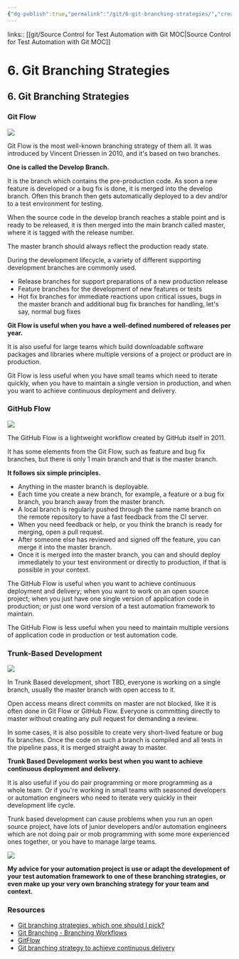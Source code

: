 ```yaml
---
{"dg-publish":true,"permalink":"/git/6-git-branching-strategies/","created":"","updated":""}
---
```


links:: [[git/Source Control for Test Automation with Git MOC\|Source Control for Test Automation with Git MOC]]

# 6. Git Branching Strategies

## 6. Git Branching Strategies

### Git Flow


![](https://testautomationu.applitools.com/course47/chapter6-img1.png)  

Git Flow is the most well-known branching strategy of them all. It was introduced by Vincent Driessen in 2010, and it's based on two branches.

**One is called the Develop Branch.**

It is the branch which contains the pre-production code. As soon a new feature is developed or a bug fix is done, it is merged into the develop branch. Often this branch then gets automatically deployed to a dev and/or to a test environment for testing.

When the source code in the develop branch reaches a stable point and is ready to be released, it is then merged into the main branch called master, where it is tagged with the release number.

The master branch should always reflect the production ready state.

During the development lifecycle, a variety of different supporting development branches are commonly used.

- Release branches for support preparations of a new production release
- Feature branches for the development of new features or tests
- Hot fix branches for immediate reactions upon critical issues, bugs in the master branch and additional bug fix branches for handling, let's say, normal bug fixes

**Git Flow is useful when you have a well-defined numbered of releases per year.**

It is also useful for large teams which build downloadable software packages and libraries where multiple versions of a project or product are in production.

Git Flow is less useful when you have small teams which need to iterate quickly, when you have to maintain a single version in production, and when you want to achieve continuous deployment and delivery.

### GitHub Flow

![](https://testautomationu.applitools.com/course47/chapter6-img2.png)  

The GitHub Flow is a lightweight workflow created by GitHub itself in 2011.

It has some elements from the Git Flow, such as feature and bug fix branches, but there is only 1 main branch and that is the master branch.

**It follows six simple principles.**

- Anything in the master branch is deployable.
- Each time you create a new branch, for example, a feature or a bug fix branch, you branch away from the master branch.
- A local branch is regularly pushed through the same name branch on the remote repository to have a fast feedback from the CI server.
- When you need feedback or help, or you think the branch is ready for merging, open a pull request.
- After someone else has reviewed and signed off the feature, you can merge it into the master branch.
- Once it is merged into the master branch, you can and should deploy immediately to your test environment or directly to production, if that is possible in your context.

The GitHub Flow is useful when you want to achieve continuous deployment and delivery; when you want to work on an open source project; when you just have one single version of application code in production; or just one word version of a test automation framework to maintain.

The GitHub Flow is less useful when you need to maintain multiple versions of application code in production or test automation code.

### Trunk-Based Development

![](https://testautomationu.applitools.com/course47/chapter6-img3.png)  

In Trunk Based development, short TBD, everyone is working on a single branch, usually the master branch with open access to it.

Open access means direct commits on master are not blocked, like it is often done in Git Flow or GitHub Flow. Everyone is committing directly to master without creating any pull request for demanding a review.

In some cases, it is also possible to create very short-lived feature or bug fix branches. Once the code on such a branch is compiled and all tests in the pipeline pass, it is merged straight away to master.

**Trunk Based Development works best when you want to achieve continuous deployment and delivery.**

It is also useful if you do pair programming or more programming as a whole team. Or if you're working in small teams with seasoned developers or automation engineers who need to iterate very quickly in their development life cycle.

Trunk based development can cause problems when you run an open source project, have lots of junior developers and/or automation engineers which are not doing pair or mob programming with some more experienced ones together, or you have to manage large teams.

![](https://testautomationu.applitools.com/course47/chapter6-img4.png)  

**My advice for your automation project is use or adapt the development of your test automation framework to one of these branching strategies, or even make up your very own branching strategy for your team and context.**

### Resources

- [Git branching strategies, which one should I pick?](https://www.nebbiatech.com/2019/03/15/git-branching-strategies-which-one-should-i-pick/)
- [Git Branching - Branching Workflows](https://git-scm.com/book/en/v2/Git-Branching-Branching-Workflows)
- [GitFlow](https://nvie.com/posts/a-successful-git-branching-model/)
- [Git branching strategy to achieve continuous delivery](https://medium.com/@sairamkrish/git-branching-strategy-for-true-continuous-delivery-eade4435b57e)
